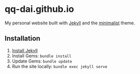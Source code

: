 # qq-dai.github.io

My personal website built with [Jekyll](https://github.com/jekyll/jekyll) and
the [minimalist](https://github.com/BDHU/minimalist) theme.

## Installation
1. [Install Jekyll](https://jekyllrb.com/docs/installation/)
2. Install Gems: `bundle install`
3. Update Gems: `bundle update`
4. Run the site locally: `bundle exec jekyll serve`
